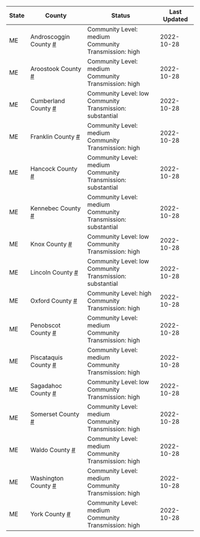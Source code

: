 State | County | Status | Last Updated
--- | --- | --- | --- 
ME | Androscoggin County <a href="#androscoggin_county">#</a> | <a name="androscoggin_county"></a>Community Level: medium<br/>Community Transmission: high | 2022-10-28
ME | Aroostook County <a href="#aroostook_county">#</a> | <a name="aroostook_county"></a>Community Level: medium<br/>Community Transmission: high | 2022-10-28
ME | Cumberland County <a href="#cumberland_county">#</a> | <a name="cumberland_county"></a>Community Level: low<br/>Community Transmission: substantial | 2022-10-28
ME | Franklin County <a href="#franklin_county">#</a> | <a name="franklin_county"></a>Community Level: medium<br/>Community Transmission: high | 2022-10-28
ME | Hancock County <a href="#hancock_county">#</a> | <a name="hancock_county"></a>Community Level: medium<br/>Community Transmission: substantial | 2022-10-28
ME | Kennebec County <a href="#kennebec_county">#</a> | <a name="kennebec_county"></a>Community Level: medium<br/>Community Transmission: substantial | 2022-10-28
ME | Knox County <a href="#knox_county">#</a> | <a name="knox_county"></a>Community Level: low<br/>Community Transmission: high | 2022-10-28
ME | Lincoln County <a href="#lincoln_county">#</a> | <a name="lincoln_county"></a>Community Level: low<br/>Community Transmission: substantial | 2022-10-28
ME | Oxford County <a href="#oxford_county">#</a> | <a name="oxford_county"></a>Community Level: high<br/>Community Transmission: high | 2022-10-28
ME | Penobscot County <a href="#penobscot_county">#</a> | <a name="penobscot_county"></a>Community Level: medium<br/>Community Transmission: high | 2022-10-28
ME | Piscataquis County <a href="#piscataquis_county">#</a> | <a name="piscataquis_county"></a>Community Level: medium<br/>Community Transmission: high | 2022-10-28
ME | Sagadahoc County <a href="#sagadahoc_county">#</a> | <a name="sagadahoc_county"></a>Community Level: low<br/>Community Transmission: high | 2022-10-28
ME | Somerset County <a href="#somerset_county">#</a> | <a name="somerset_county"></a>Community Level: medium<br/>Community Transmission: high | 2022-10-28
ME | Waldo County <a href="#waldo_county">#</a> | <a name="waldo_county"></a>Community Level: medium<br/>Community Transmission: high | 2022-10-28
ME | Washington County <a href="#washington_county">#</a> | <a name="washington_county"></a>Community Level: medium<br/>Community Transmission: high | 2022-10-28
ME | York County <a href="#york_county">#</a> | <a name="york_county"></a>Community Level: medium<br/>Community Transmission: high | 2022-10-28
